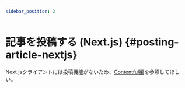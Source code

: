 ```yaml
---
sidebar_position: 2
---
```


# 記事を投稿する (Next.js) {#posting-article-nextjs}

Next.jsクライアントには投稿機能がないため、[Contentful編](/docs/contentful/post-article)を参照してほしい。
